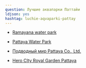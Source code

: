 ```yaml
---
question: Лучшие аквапарки Паттайи 
ldjson: yes
hashtag: luchie-aqvaparki-pattay
---
```


* [Ramayana water park](https://g.co/kgs/ugqXjV)


* [Pattaya Water Park](https://g.co/kgs/5poYWF)


* [Подводный мир Pattaya Co., Ltd.](https://g.co/kgs/NAaYhs)


* [Hero CIty Royal Garden Pattaya](https://g.co/kgs/4TkUc6)

